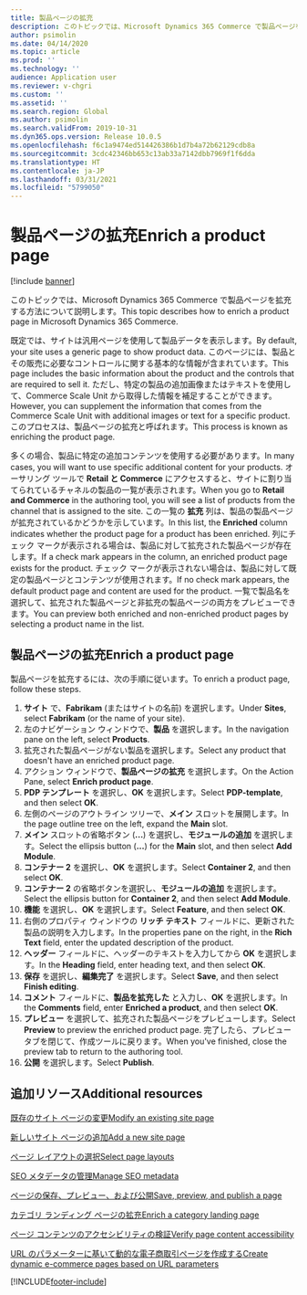 ```yaml
---
title: 製品ページの拡充
description: このトピックでは、Microsoft Dynamics 365 Commerce で製品ページを拡充する方法について説明します。
author: psimolin
ms.date: 04/14/2020
ms.topic: article
ms.prod: ''
ms.technology: ''
audience: Application user
ms.reviewer: v-chgri
ms.custom: ''
ms.assetid: ''
ms.search.region: Global
ms.author: psimolin
ms.search.validFrom: 2019-10-31
ms.dyn365.ops.version: Release 10.0.5
ms.openlocfilehash: f6c1a9474ed514426386b1d7b4a72b62129cdb8a
ms.sourcegitcommit: 3cdc42346bb653c13ab33a7142dbb7969f1f6dda
ms.translationtype: HT
ms.contentlocale: ja-JP
ms.lasthandoff: 03/31/2021
ms.locfileid: "5799050"
---
```

# <a name="enrich-a-product-page"></a><span data-ttu-id="4b788-103">製品ページの拡充</span><span class="sxs-lookup"><span data-stu-id="4b788-103">Enrich a product page</span></span>

[!include [banner](includes/banner.md)]

<span data-ttu-id="4b788-104">このトピックでは、Microsoft Dynamics 365 Commerce で製品ページを拡充する方法について説明します。</span><span class="sxs-lookup"><span data-stu-id="4b788-104">This topic describes how to enrich a product page in Microsoft Dynamics 365 Commerce.</span></span>

<span data-ttu-id="4b788-105">既定では、サイトは汎用ページを使用して製品データを表示します。</span><span class="sxs-lookup"><span data-stu-id="4b788-105">By default, your site uses a generic page to show product data.</span></span> <span data-ttu-id="4b788-106">このページには、製品とその販売に必要なコントロールに関する基本的な情報が含まれています。</span><span class="sxs-lookup"><span data-stu-id="4b788-106">This page includes the basic information about the product and the controls that are required to sell it.</span></span> <span data-ttu-id="4b788-107">ただし、特定の製品の追加画像またはテキストを使用して、Commerce Scale Unit から取得した情報を補足することができます。</span><span class="sxs-lookup"><span data-stu-id="4b788-107">However, you can supplement the information that comes from the Commerce Scale Unit with additional images or text for a specific product.</span></span> <span data-ttu-id="4b788-108">このプロセスは、製品ページの拡充と呼ばれます。</span><span class="sxs-lookup"><span data-stu-id="4b788-108">This process is known as enriching the product page.</span></span>

<span data-ttu-id="4b788-109">多くの場合、製品に特定の追加コンテンツを使用する必要があります。</span><span class="sxs-lookup"><span data-stu-id="4b788-109">In many cases, you will want to use specific additional content for your products.</span></span> <span data-ttu-id="4b788-110">オーサリング ツールで **Retail と Commerce** にアクセスすると、サイトに割り当てられているチャネルの製品の一覧が表示されます。</span><span class="sxs-lookup"><span data-stu-id="4b788-110">When you go to **Retail and Commerce** in the authoring tool, you will see a list of products from the channel that is assigned to the site.</span></span> <span data-ttu-id="4b788-111">この一覧の **拡充** 列は、製品の製品ページが拡充されているかどうかを示しています。</span><span class="sxs-lookup"><span data-stu-id="4b788-111">In this list, the **Enriched** column indicates whether the product page for a product has been enriched.</span></span> <span data-ttu-id="4b788-112">列にチェック マークが表示される場合は、製品に対して拡充された製品ページが存在します。</span><span class="sxs-lookup"><span data-stu-id="4b788-112">If a check mark appears in the column, an enriched product page exists for the product.</span></span> <span data-ttu-id="4b788-113">チェック マークが表示されない場合は、製品に対して既定の製品ページとコンテンツが使用されます。</span><span class="sxs-lookup"><span data-stu-id="4b788-113">If no check mark appears, the default product page and content are used for the product.</span></span> <span data-ttu-id="4b788-114">一覧で製品名を選択して、拡充された製品ページと非拡充の製品ページの両方をプレビューできます。</span><span class="sxs-lookup"><span data-stu-id="4b788-114">You can preview both enriched and non-enriched product pages by selecting a product name in the list.</span></span>

## <a name="enrich-a-product-page"></a><span data-ttu-id="4b788-115">製品ページの拡充</span><span class="sxs-lookup"><span data-stu-id="4b788-115">Enrich a product page</span></span>

<span data-ttu-id="4b788-116">製品ページを拡充するには、次の手順に従います。</span><span class="sxs-lookup"><span data-stu-id="4b788-116">To enrich a product page, follow these steps.</span></span>

1. <span data-ttu-id="4b788-117">**サイト** で、**Fabrikam** (またはサイトの名前) を選択します。</span><span class="sxs-lookup"><span data-stu-id="4b788-117">Under **Sites**, select **Fabrikam** (or the name of your site).</span></span>
1. <span data-ttu-id="4b788-118">左のナビゲーション ウィンドウで、**製品** を選択します。</span><span class="sxs-lookup"><span data-stu-id="4b788-118">In the navigation pane on the left, select **Products**.</span></span>
1. <span data-ttu-id="4b788-119">拡充された製品ページがない製品を選択します。</span><span class="sxs-lookup"><span data-stu-id="4b788-119">Select any product that doesn't have an enriched product page.</span></span>
1. <span data-ttu-id="4b788-120">アクション ウィンドウで、**製品ページの拡充** を選択します。</span><span class="sxs-lookup"><span data-stu-id="4b788-120">On the Action Pane, select **Enrich product page**.</span></span>
1. <span data-ttu-id="4b788-121">**PDP テンプレート** を選択し、**OK** を選択します。</span><span class="sxs-lookup"><span data-stu-id="4b788-121">Select **PDP-template**, and then select **OK**.</span></span>
1. <span data-ttu-id="4b788-122">左側のページのアウトライン ツリーで、**メイン** スロットを展開します。</span><span class="sxs-lookup"><span data-stu-id="4b788-122">In the page outline tree on the left, expand the **Main** slot.</span></span>
1. <span data-ttu-id="4b788-123">**メイン** スロットの省略ボタン (**...**) を選択し、**モジュールの追加** を選択します。</span><span class="sxs-lookup"><span data-stu-id="4b788-123">Select the ellipsis button (**...**) for the **Main** slot, and then select **Add Module**.</span></span>
1. <span data-ttu-id="4b788-124">**コンテナー 2** を選択し、**OK** を選択します。</span><span class="sxs-lookup"><span data-stu-id="4b788-124">Select **Container 2**, and then select **OK**.</span></span>
1. <span data-ttu-id="4b788-125">**コンテナー 2** の省略ボタンを選択し、**モジュールの追加** を選択します。</span><span class="sxs-lookup"><span data-stu-id="4b788-125">Select the ellipsis button for **Container 2**, and then select **Add Module**.</span></span>
1. <span data-ttu-id="4b788-126">**機能** を選択し、**OK** を選択します。</span><span class="sxs-lookup"><span data-stu-id="4b788-126">Select **Feature**, and then select **OK**.</span></span>
1. <span data-ttu-id="4b788-127">右側のプロパティ ウィンドウの **リッチ テキスト** フィールドに、更新された製品の説明を入力します。</span><span class="sxs-lookup"><span data-stu-id="4b788-127">In the properties pane on the right, in the **Rich Text** field, enter the updated description of the product.</span></span>
1. <span data-ttu-id="4b788-128">**ヘッダー** フィールドに、ヘッダーのテキストを入力してから **OK** を選択します。</span><span class="sxs-lookup"><span data-stu-id="4b788-128">In the **Heading** field, enter heading text, and then select **OK**.</span></span>
1. <span data-ttu-id="4b788-129">**保存** を選択し、**編集完了** を選択します。</span><span class="sxs-lookup"><span data-stu-id="4b788-129">Select **Save**, and then select **Finish editing**.</span></span>
1. <span data-ttu-id="4b788-130">**コメント** フィールドに、**製品を拡充した** と入力し、**OK** を選択します。</span><span class="sxs-lookup"><span data-stu-id="4b788-130">In the **Comments** field, enter **Enriched a product**, and then select **OK**.</span></span>
1. <span data-ttu-id="4b788-131">**プレビュー** を選択して、拡充された製品ページをプレビューします。</span><span class="sxs-lookup"><span data-stu-id="4b788-131">Select **Preview** to preview the enriched product page.</span></span> <span data-ttu-id="4b788-132">完了したら、プレビュー タブを閉じて、作成ツールに戻ります。</span><span class="sxs-lookup"><span data-stu-id="4b788-132">When you've finished, close the preview tab to return to the authoring tool.</span></span>
1. <span data-ttu-id="4b788-133">**公開** を選択します。</span><span class="sxs-lookup"><span data-stu-id="4b788-133">Select **Publish**.</span></span>

## <a name="additional-resources"></a><span data-ttu-id="4b788-134">追加リソース</span><span class="sxs-lookup"><span data-stu-id="4b788-134">Additional resources</span></span>

[<span data-ttu-id="4b788-135">既存のサイト ページの変更</span><span class="sxs-lookup"><span data-stu-id="4b788-135">Modify an existing site page</span></span>](modify-existing-page.md)

[<span data-ttu-id="4b788-136">新しいサイト ページの追加</span><span class="sxs-lookup"><span data-stu-id="4b788-136">Add a new site page</span></span>](add-new-page.md)

[<span data-ttu-id="4b788-137">ページ レイアウトの選択</span><span class="sxs-lookup"><span data-stu-id="4b788-137">Select page layouts</span></span>](select-page-layouts.md)

[<span data-ttu-id="4b788-138">SEO メタデータの管理</span><span class="sxs-lookup"><span data-stu-id="4b788-138">Manage SEO metadata</span></span>](manage-seo-metadata.md)

[<span data-ttu-id="4b788-139">ページの保存、プレビュー、および公開</span><span class="sxs-lookup"><span data-stu-id="4b788-139">Save, preview, and publish a page</span></span>](save-preview-publish-page.md)

[<span data-ttu-id="4b788-140">カテゴリ ランディング ページの拡充</span><span class="sxs-lookup"><span data-stu-id="4b788-140">Enrich a category landing page</span></span>](enrich-category-page.md)

[<span data-ttu-id="4b788-141">ページ コンテンツのアクセシビリティの検証</span><span class="sxs-lookup"><span data-stu-id="4b788-141">Verify page content accessibility</span></span>](verify-accessibility.md)

[<span data-ttu-id="4b788-142">URL のパラメーターに基いて動的な電子商取引ページを作成する</span><span class="sxs-lookup"><span data-stu-id="4b788-142">Create dynamic e-commerce pages based on URL parameters</span></span>](create-dynamic-pages.md)


[!INCLUDE[footer-include](../includes/footer-banner.md)]
